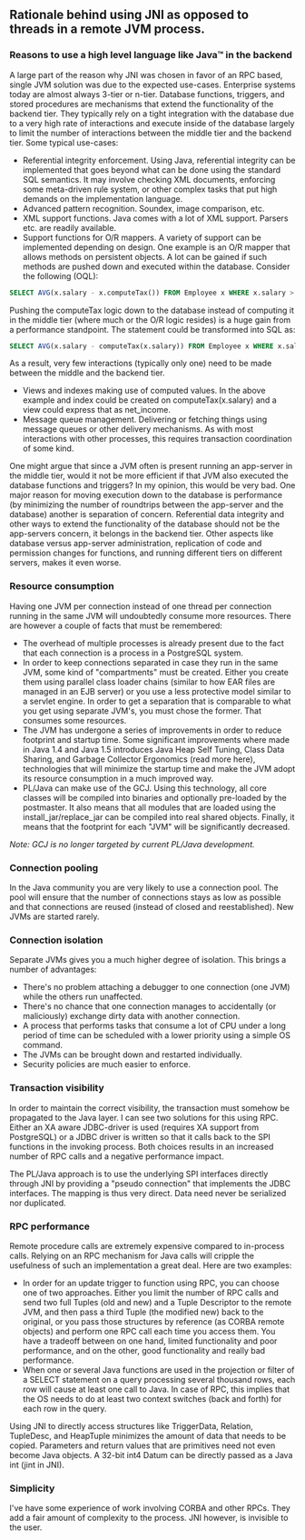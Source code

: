 ## Rationale behind using JNI as opposed to threads in a remote JVM process.

### Reasons to use a high level language like Java™ in the backend

A large part of the reason why JNI was chosen in favor of an RPC based, single
JVM solution was due to the expected use-cases. Enterprise systems today are
almost always 3-tier or n-tier. Database functions, triggers, and stored
procedures are mechanisms that extend the functionality of the backend tier.
They typically rely on a tight integration with the database due to a very high
rate of interactions and execute inside of the database largely to limit the
number of interactions between the middle tier and the backend tier. Some
typical use-cases:

* Referential integrity enforcement. Using Java, referential integrity can be
    implemented that goes beyond what can be done using the standard SQL
    semantics. It may involve checking XML documents, enforcing some
    meta-driven rule system, or other complex tasks that put high demands on
    the implementation language.
* Advanced pattern recognition. Soundex, image comparison, etc.
* XML support functions. Java comes with a lot of XML support. Parsers etc.
    are readily available.
* Support functions for O/R mappers. A variety of support can be implemented
    depending on design. One example is an O/R mapper that allows methods on
    persistent objects. A lot can be gained if such methods are pushed down and
    executed within the database. Consider the following (OQL):

```sql
SELECT AVG(x.salary - x.computeTax()) FROM Employee x WHERE x.salary > 120000;
```

Pushing the computeTax logic down to the database instead of computing it in
the middle tier (where much or the O/R logic resides) is a huge gain from a
performance standpoint. The statement could be transformed into SQL as:

```sql
SELECT AVG(x.salary - computeTax(x.salary)) FROM Employee x WHERE x.salary > 120000;
```
As a result, very few interactions (typically only one) need to be made between
the middle and the backend tier.

* Views and indexes making use of computed values. In the above example and
    index could be created on computeTax(x.salary) and a view could express
    that as net_income.
* Message queue management. Delivering or fetching things using message queues
    or other delivery mechanisms. As with most interactions with other
    processes, this requires transaction coordination of some kind.

One might argue that since a JVM often is present running an app-server in the
middle tier, would it not be more efficient if that JVM also executed the
database functions and triggers? In my opinion, this would be very bad. One
major reason for moving execution down to the database is performance (by
minimizing the number of roundtrips between the app-server and the database)
another is separation of concern. Referential data integrity and other ways to
extend the functionality of the database should not be the app-servers concern,
it belongs in the backend tier. Other aspects like database versus app-server
administration, replication of code and permission changes for functions, and
running different tiers on different servers, makes it even worse.

### Resource consumption

Having one JVM per connection instead of one thread per connection running in
the same JVM will undoubtedly consume more resources. There are however a
couple of facts that must be remembered:

* The overhead of multiple processes is already present due to the fact that
    each connection is a process in a PostgreSQL system.
* In order to keep connections separated in case they run in the same JVM,
    some kind of "compartments" must be created. Either you create them using
    parallel class loader chains (similar to how EAR files are managed in an
    EJB server) or you use a less protective model similar to a servlet engine.
    In order to get a separation that is comparable to what you get using
    separate JVM's, you must chose the former. That consumes some resources.
* The JVM has undergone a series of improvements in order to reduce footprint
    and startup time. Some significant improvements where made in Java 1.4 and
    Java 1.5 introduces Java Heap Self Tuning, Class Data Sharing, and Garbage
    Collector Ergonomics (read more here), technologies that will minimize the
    startup time and make the JVM adopt its resource consumption in a much
    improved way.
* PL/Java can make use of the GCJ. Using this technology, all core classes
    will be compiled into binaries and optionally pre-loaded by the postmaster.
    It also means that all modules that are loaded using the
    install_jar/replace_jar can be compiled into real shared objects. Finally,
    it means that the footprint for each "JVM" will be significantly decreased.

_Note: GCJ is no longer targeted by current PL/Java development._

### Connection pooling

In the Java community you are very likely to use a connection pool. The pool
will ensure that the number of connections stays as low as possible and that
connections are reused (instead of closed and reestablished). New JVMs are
started rarely.

### Connection isolation

Separate JVMs gives you a much higher degree of isolation. This brings a number
of advantages:

* There's no problem attaching a debugger to one connection (one JVM) while
    the others run unaffected.
* There's no chance that one connection manages to accidentally
    (or maliciously) exchange dirty data with another connection.
* A process that performs tasks that consume a lot of CPU under a long
    period of time can be scheduled with a lower priority using a simple OS
    command.
* The JVMs can be brought down and restarted individually.
* Security policies are much easier to enforce.

### Transaction visibility

In order to maintain the correct visibility, the transaction must somehow be
propagated to the Java layer. I can see two solutions for this using RPC.
Either an XA aware JDBC-driver is used (requires XA support from PostgreSQL) or
a JDBC driver is written so that it calls back to the SPI functions in the
invoking process. Both choices results in an increased number of RPC calls and
a negative performance impact.

The PL/Java approach is to use the underlying SPI interfaces directly through
JNI by providing a "pseudo connection" that implements the JDBC interfaces. The
mapping is thus very direct. Data need never be serialized nor duplicated.

### RPC performance

Remote procedure calls are extremely expensive compared to in-process calls.
Relying on an RPC mechanism for Java calls will cripple the usefulness of such
an implementation a great deal. Here are two examples:

* In order for an update trigger to function using RPC, you can choose one of
    two approaches. Either you limit the number of RPC calls and send two full
    Tuples (old and new) and a Tuple Descriptor to the remote JVM, and then
    pass a third Tuple (the modified new) back to the original, or you pass
    those structures by reference (as CORBA remote objects) and perform one RPC
    call each time you access them. You have a tradeoff between on one hand,
    limited functionality and poor performance, and on the other, good
    functionality and really bad performance.
* When one or several Java functions are used in the projection or filter
    of a SELECT statement on a query processing several thousand rows, each row
    will cause at least one call to Java. In case of RPC, this implies that the
    OS needs to do at least two context switches (back and forth) for each row
    in the query.

Using JNI to directly access structures like TriggerData, Relation, TupleDesc,
and HeapTuple minimizes the amount of data that needs to be copied. Parameters
and return values that are primitives need not even become Java objects. A
32-bit int4 Datum can be directly passed as a Java int (jint in JNI).

### Simplicity

I've have some experience of work involving CORBA and other RPCs. They add a
fair amount of complexity to the process. JNI however, is invisible to the
user.
